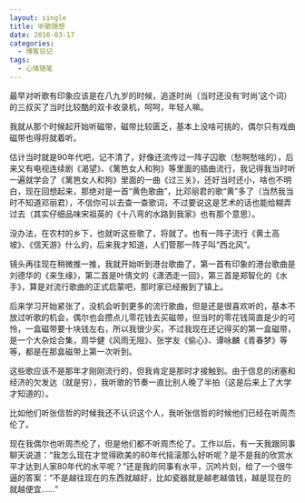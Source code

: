 ```yaml
---
layout: single
title: 听歌随想
date: 2010-03-17
categories:
  - 博客日记
tags:
  - 心情随笔
---
```


最早对听歌有印象应该是在八九岁的时候，追逐时尚（当时还没有‘时尚’这个词）的三叔买了当时比较酷的双卡收录机，呵呵，年轻人嘛。

我就从那个时候起开始听磁带，磁带比较匮乏，基本上没啥可挑的，偶尔只有戏曲磁带也得将就着听。

估计当时就是90年代吧，记不清了，好像还流传过一阵子囚歌（愁啊愁啥的），后来又有电视连续剧《渴望》、《篱笆女人和狗》等里面的插曲流行，我记得我当时听一遍就学会了《篱笆女人和狗》里面的一曲《过三关》，还好当时还小，啥也不明白，现在回想起来，那绝对是一首“黄色歌曲”，比邓丽君的歌“黄”多了（当然我当时不知道邓丽君），不信你可以去查一查歌词，不过要说这是艺术的话也能给糊弄过去（其实仔细品味宋祖英的《十八弯的水路到我家》也有那个意思）。

没办法，在农村的乡下，也就听这些歌了，将就了。也有一阵子流行《黄土高坡》、《信天游》什么的，后来我才知道，人们管那一阵子叫“西北风”。

镜头再往现在稍微推一推，我就开始听到港台歌曲了，第一首有印象的港台歌曲是刘德华的《来生缘》，第二首是叶倩文的《潇洒走一回》，第三首是郑智化的《水手》，算是对流行歌曲的正式启蒙吧，那时家已经搬到了镇上。

后来学习开始紧张了，没机会听到更多的流行歌曲，但是还是很喜欢听的，基本不放过听歌的机会，偶尔也会攒点儿零花钱去买磁带，但当时的零花钱简直是少的可怜，一盒磁带要十块钱左右，所以我很少买，不过我现在还记得买的第一盒磁带，是一个大杂烩合集，周华健《风雨无阻》、张学友《偷心》、谭咏麟《青春梦》等等，都是在那盒磁带上第一次听到。

这些歌应该不是那年才刚刚流行的，但我肯定是那时才接触到。由于信息的闭塞和经济的欠发达（就是穷），我听歌的节奏一直比别人晚了半拍（这是后来上了大学才知道的）。

比如他们听张信哲的时候我还不认识这个人，我听张信哲的时候他们已经在听周杰伦了。

现在我偶尔也听周杰伦了，但是他们都不听周杰伦了。工作以后，有一天我跟同事聊天说道：“我怎么现在才觉得欧美的80年代摇滚那么好听呢？是不是我的欣赏水平才达到人家80年代的水平呢？”还是我的同事有水平，沉吟片刻，给了一个很牛逼的答案：“不是越往现在的东西就越好，比如瓷器就是越老越值钱，越是现在的就越便宜......”
